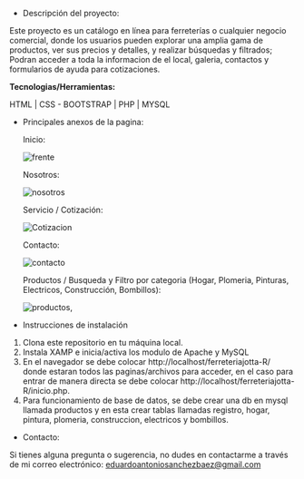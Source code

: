 - Descripción del proyecto:

Este proyecto es un catálogo en línea para ferreterías o cualquier negocio comercial, donde los usuarios pueden explorar una amplia gama de productos, ver sus precios y detalles, y realizar búsquedas y filtrados; Podran acceder a toda la informacion de el local, galeria, contactos y formularios de ayuda para cotizaciones.

**Tecnologias/Herramientas:** 

HTML | CSS - BOOTSTRAP | PHP | MYSQL

- Principales anexos de la pagina:

  Inicio:

  ![frente](https://github.com/eduarprog/Catalogo-online-Ferretero/assets/102840664/1233029d-5b9c-4950-9b7a-3e508111bbd4)

  Nosotros:

  ![nosotros](https://github.com/eduarprog/Catalogo-online-Ferretero/assets/102840664/95b07600-65b8-4950-9e22-2359fbfac27a)

  Servicio / Cotización:

  ![Cotizacion](https://github.com/eduarprog/Catalogo-online-Ferretero/assets/102840664/9e511ba3-7cc7-4175-9d3e-0f7c7c9e1271)

  Contacto:

  ![contacto](https://github.com/eduarprog/Catalogo-online-Ferretero/assets/102840664/4ec3491f-d20c-498d-99f9-2976ae4977a7)

  Productos / Busqueda y Filtro por categoria (Hogar, Plomeria, Pinturas, Electricos, Construcción, Bombillos):

  ![productos,](https://github.com/eduarprog/Catalogo-online-Ferretero/assets/102840664/13329755-b4ed-4840-ac78-192799b7d9c2)
  

- Instrucciones de instalación

1. Clona este repositorio en tu máquina local.
2. Instala XAMP e inicia/activa los modulo de Apache y MySQL
3. En el navegador se debe colocar http://localhost/ferreteriajotta-R/ donde estaran todos las paginas/archivos para acceder, en el caso para entrar de manera directa se debe colocar http://localhost/ferreteriajotta-R/inicio.php.
4. Para funcionamiento de base de datos, se debe crear una db en mysql llamada productos y en esta crear tablas llamadas registro, hogar, pintura, plomeria, construccion, electricos y bombillos.

   

- Contacto:

Si tienes alguna pregunta o sugerencia, no dudes en contactarme a través de mi correo electrónico: eduardoantoniosanchezbaez@gmail.com
